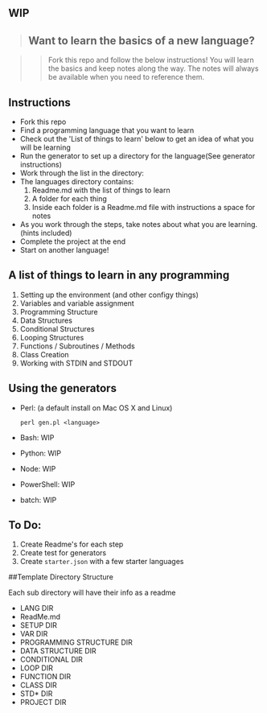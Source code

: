 ## WIP
> ## Want to learn the basics of a new language?

> >Fork this repo and follow the below instructions! You will learn the basics and keep notes along the way. The notes will always be available when you need to reference them.

## Instructions

* Fork this repo
* Find a programming language that you want to learn
* Check out the 'List of things to learn' below to get an idea of what you will be learning
* Run the generator to set up a directory for the language(See generator instructions)
* Work through the list in the directory:
 * The languages directory contains:
    1. Readme.md with the list of things to learn
    2. A folder for each thing
    3. Inside each folder is a Readme.md file with instructions a space for notes
* As you work through the steps, take notes about what you are learning. (hints included)
* Complete the project at the end 
* Start on another language!

## A list of things to learn in any programming

1. Setting up the environment (and other configy things)
2. Variables and variable assignment
3. Programming Structure
4. Data Structures
5. Conditional Structures
6. Looping Structures
7. Functions / Subroutines / Methods
7. Class Creation
8. Working with STDIN and STDOUT

## Using the generators

* Perl: (a default install on Mac OS X and Linux) 

	`perl gen.pl <language>`
* Bash: WIP
* Python: WIP
* Node: WIP
* PowerShell: WIP
* batch: WIP


## To Do:
1. Create Readme's for each step
2. Create test for generators
3. Create `starter.json` with a few starter languages


##Template Directory Structure

Each sub directory will have their info as a readme

* LANG DIR
 * ReadMe.md
 * SETUP DIR
 * VAR DIR
 * PROGRAMMING STRUCTURE DIR
 * DATA STRUCTURE DIR
 * CONDITIONAL DIR
 * LOOP DIR
 * FUNCTION DIR
 * CLASS DIR
 * STD* DIR
 * PROJECT DIR 
